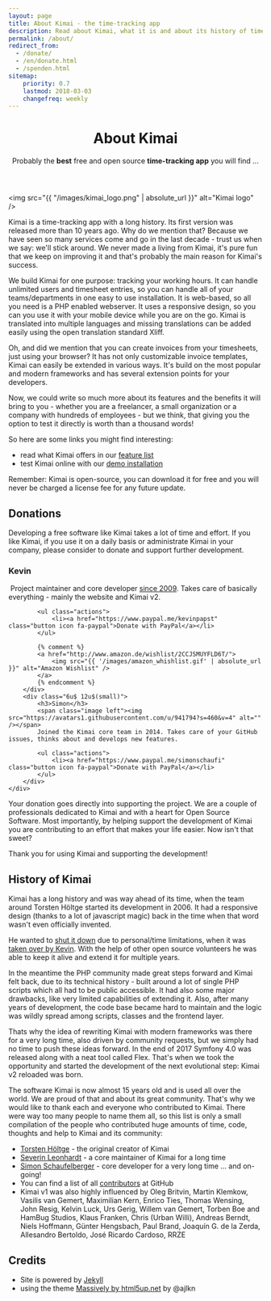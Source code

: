 ```yaml
---
layout: page
title: About Kimai - the time-tracking app
description: Read about Kimai, what it is and about its history of time-tracking. Donate to Kimai and find out about its developer.
permalink: /about/
redirect_from:
  - /donate/
  - /en/donate.html
  - /spenden.html
sitemap:
    priority: 0.7
    lastmod: 2018-03-03
    changefreq: weekly
---
```


<header class="major">
	<h1>About Kimai</h1>
	<p>Probably the <b>best</b> free and open source <b>time-tracking app</b> you will find ...</p>
</header>

<span class="image left"><img src="{{ "/images/kimai_logo.png" | absolute_url }}" alt="Kimai logo" /></span>

Kimai is a time-tracking app with a long history. Its first version was released more than 10 years ago. Why do we mention that? 
Because we have seen so many services come and go in the last decade - trust us when we say: we'll stick around. 
We never made a living from Kimai, it's pure fun that we keep on improving it and that's probably the main reason for Kimai's success.

We build Kimai for one purpose: tracking your working hours. It can handle unlimited users and timesheet entries, 
so you can handle all of your teams/departments in one easy to use installation. 
It is web-based, so all you need is a PHP enabled webserver. It uses a responsive design, so you can you use it with your mobile device while you are on the go.
Kimai is translated into multiple languages and missing translations can be added easily using the open translation standard Xliff.

Oh, and did we mention that you can create invoices from your timesheets, just using your browser? It has not only customizable 
invoice templates, Kimai can easily be extended in various ways. It's build on the most popular and modern frameworks and has several
extension points for your developers.

Now, we could write so much more about its features and the benefits it will bring to you - whether you are a freelancer, 
a small organization or a company with hundreds of employees - but we think, that giving you the option to test it directly is worth than a thousand words!

So here are some links you might find interesting:

- read what Kimai offers in our [feature list](/)
- test Kimai online with our [demo installation](/demo/)

Remember: Kimai is open-source, you can download it for free and you will never be charged a license fee for any future update.

## Donations

Developing a free software like Kimai takes a lot of time and effort. 
If you like Kimai, if you use it on a daily basis or administrate Kimai in your company, please consider to donate and support further development.

<div class="box">
    <div class="row 50% uniform">
        <div class="6u 12u$(small)">
            <h3>Kevin</h3>
            <span class="image left"><img src="https://avatars1.githubusercontent.com/u/533162?s=460&v=4" alt="" /></span>
            Project maintainer and core developer <a href="/blog/2009/the-condemned-live-longer/">since 2009</a>.
            Takes care of basically everything - mainly the website and Kimai v2.  
            
            <ul class="actions">
                <li><a href="https://www.paypal.me/kevinpapst" class="button icon fa-paypal">Donate with PayPal</a></li>
            </ul>

            {% comment %}
            <a href="http://www.amazon.de/wishlist/2CCJSMUYFLD6T/">
                <img src="{{ '/images/amazon_whishlist.gif' | absolute_url }}" alt="Amazon Wishlist" />
            </a>
            {% endcomment %}
        </div>
        <div class="6u$ 12u$(small)">
            <h3>Simon</h3>
            <span class="image left"><img src="https://avatars1.githubusercontent.com/u/941794?s=460&v=4" alt="" /></span>
            Joined the Kimai core team in 2014. Takes care of your GitHub issues, thinks about and develops new features. 

            <ul class="actions">
                <li><a href="https://www.paypal.me/simonschaufi" class="button icon fa-paypal">Donate with PayPal</a></li>
            </ul>
        </div>
    </div>
</div>

Your donation goes directly into supporting the project. We are a couple of professionals dedicated to Kimai and with a heart for Open Source Software.
Most importantly, by helping support the development of Kimai you are contributing to an effort that makes your life easier. Now isn't that sweet?

Thank you for using Kimai and supporting the development!

## History of Kimai

Kimai has a long history and was way ahead of its time, when the team around Torsten Höltge started its development in 2006. 
It had a responsive design (thanks to a lot of javascript magic) back in the time when that word wasn't even officially invented.

He wanted to [shut it down](/blog/2009/bye-bye-folks/) due to personal/time limitations, when it was [taken over by Kevin](/blog/2009/the-condemned-live-longer/).
With the help of other open source volunteers he was able to keep it alive and extend it for multiple years.

In the meantime the PHP community made great steps forward and Kimai felt back, due to its technical history - built around a lot of single PHP scripts which all had to be public accessible.
It had also some major drawbacks, like very limited capabilities of extending it. Also, after many years of development, the code base became hard to maintain and the logic was wildly spread among scripts, classes and the frontend layer.
 
Thats why the idea of rewriting Kimai with modern frameworks was there for a very long time, also driven by community requests, but we simply had no time to push these ideas forward.
In the end of 2017 Symfony 4.0 was released along with a neat tool called Flex.
That's when we took the opportunity and started the development of the next evolutional step: Kimai v2 reloaded was born.

The software Kimai is now almost 15 years old and is used all over the world. We are proud of that and about its great community. 
That's why we would like to thank each and everyone who contributed to Kimai.
There were way too many people to name them all, so this list is only a small compilation of the people who contributed huge amounts of time, code, thoughts and help to Kimai and its community:
 
- [Torsten Höltge](http://www.theauditorymisled.de/) - the original creator of Kimai
- [Severin Leonhardt](https://github.com/ServiusHack) - a core maintainer of Kimai for a long time
- [Simon Schaufelberger](https://github.com/simonschaufi) - core developer for a very long time ... and on-going!
- You can find a list of all [contributors](https://github.com/kimai/kimai/graphs/contributors) at GitHub
- Kimai v1 was also highly influenced by Oleg Britvin, Martin Klemkow, Vasilis van Gemert, Maximilian Kern, Enrico Ties, Thomas Wensing, John Resig, Kelvin Luck, Urs Gerig, Willem van Gemert, Torben Boe and HamBug Studios, Klaus Franken, Chris (Urban Willi), Andreas Berndt, Niels Hoffmann, Günter Hengsbach, Paul Brand, Joaquín G. de la Zerda, Allesandro Bertoldo, José Ricardo Cardoso, RRZE 

## Credits

- Site is powered by [Jekyll](http://jekyllrb.com/)
- using the theme [Massively by html5up.net](https://html5up.net/massively) by @ajlkn
